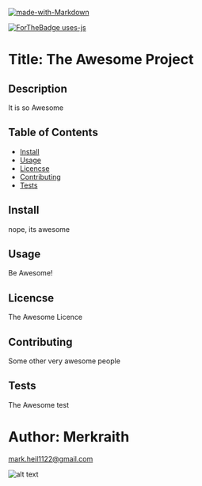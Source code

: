 

[![made-with-Markdown](https://img.shields.io/badge/Made%20with-Markdown-1f425f.svg)](http://commonmark.org)

[![ForTheBadge uses-js](http://ForTheBadge.com/images/badges/uses-js.svg)](http://ForTheBadge.com)


# Title:  The Awesome Project


## Description
  It is so Awesome

## Table of Contents
  * [Install](#install)
  * [Usage](#usage)
  * [Licencse](#licencse)
  * [Contributing](#Contributing)
  * [Tests](#tests)

## Install
  nope, its awesome

## Usage
  Be Awesome!

## Licencse
  The Awesome Licence

## Contributing
  Some other very awesome people

## Tests
  The Awesome test

# Author: Merkraith

mark.heil1122@gmail.com

![alt text](https://github.com/Merkraith.png)


